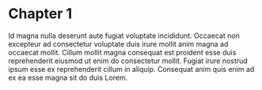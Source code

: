 # Chapter 1

Id magna nulla deserunt aute fugiat voluptate incididunt. Occaecat non excepteur ad consectetur voluptate duis irure mollit anim magna ad occaecat mollit. Cillum mollit magna consequat est proident esse duis reprehenderit eiusmod ut enim do consectetur mollit. Fugiat irure nostrud ipsum esse ex reprehenderit cillum in aliquip. Consequat anim quis enim ad ex ea esse magna sit do duis Lorem.